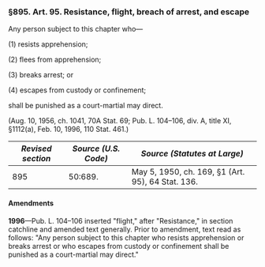 ### §895. Art. 95. Resistance, flight, breach of arrest, and escape ###

Any person subject to this chapter who—

(1) resists apprehension;

(2) flees from apprehension;

(3) breaks arrest; or

(4) escapes from custody or confinement;

shall be punished as a court-martial may direct.

(Aug. 10, 1956, ch. 1041, 70A Stat. 69; Pub. L. 104–106, div. A, title XI, §1112(a), Feb. 10, 1996, 110 Stat. 461.)

|*Revised section*|*Source (U.S. Code)*|          *Source (Statutes at Large)*           |
|-----------------|--------------------|-------------------------------------------------|
|       895       |      50:689.       |May 5, 1950, ch. 169, §1 (Art. 95), 64 Stat. 136.|

#### Amendments ####

**1996**—Pub. L. 104–106 inserted "flight," after "Resistance," in section catchline and amended text generally. Prior to amendment, text read as follows: "Any person subject to this chapter who resists apprehension or breaks arrest or who escapes from custody or confinement shall be punished as a court-martial may direct."